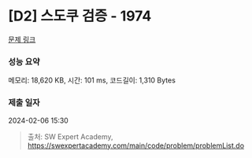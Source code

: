 # [D2] 스도쿠 검증 - 1974 

[문제 링크](https://swexpertacademy.com/main/code/problem/problemDetail.do?contestProbId=AV5Psz16AYEDFAUq) 

### 성능 요약

메모리: 18,620 KB, 시간: 101 ms, 코드길이: 1,310 Bytes

### 제출 일자

2024-02-06 15:30



> 출처: SW Expert Academy, https://swexpertacademy.com/main/code/problem/problemList.do